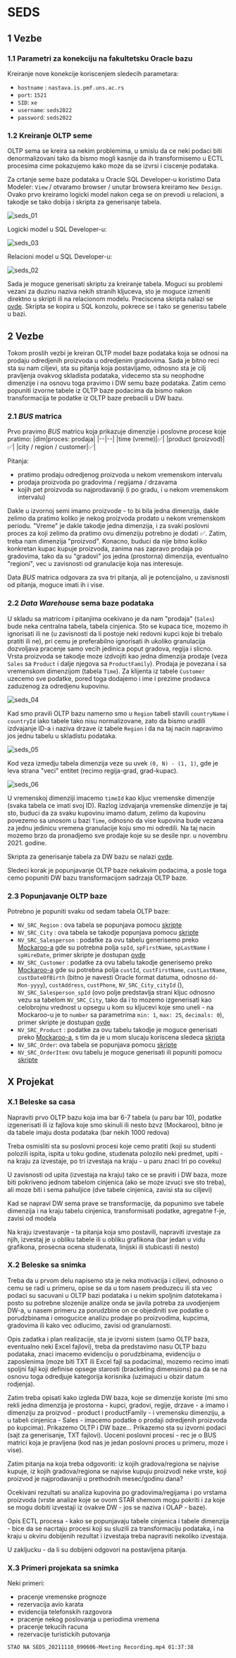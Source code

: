 # SEDS

## 1 Vezbe

### 1.1 Parametri za konekciju na fakultetsku Oracle bazu

Kreiranje nove konekcije koriscenjem sledecih parametara:

-   `hostname` : `nastava.is.pmf.uns.ac.rs`
-   `port`: `1521`
-   `SID`: `xe`
-   `username`: `seds2022`
-   `password`: `seds2022`

### 1.2 Kreiranje OLTP seme

OLTP sema se kreira sa nekim problemima, u smislu da ce neki podaci biti denormalizovani tako da bismo mogli kasnije da ih transformisemo u ECTL procesima cime pokazujemo kako moze da se izvrsi i ciscenje podataka.

Za crtanje seme baze podataka u Oracle SQL Developer-u koristimo Data Modeler: `View` / otvaramo browser / unutar browsera kreiramo `New Design`. Ovako prvo kreiramo logicki model nakon cega se on prevodi u relacioni, a takodje se tako dobija i skripta za generisanje tabela.

![seds_01](http://nikolapacekvetnic.rs/wp-content/uploads/2022/12/seds_01.jpg)

Logicki model u SQL Developer-u:

![seds_03](http://nikolapacekvetnic.rs/wp-content/uploads/2022/12/seds_03_upd-scaled.jpg)

Relacioni model u SQL Developer-u:

![seds_02](http://nikolapacekvetnic.rs/wp-content/uploads/2022/12/seds_02-upd2-scaled.jpg)

Sada je moguce generisati skriptu za kreiranje tabela. Moguci su problemi vezani za duzinu naziva nekih stranih kljuceva, sto je moguce izmeniti direktno u skripti ili na relacionom modelu. Preciscena skripta nalazi se [ovde](https://github.com/NikolaVetnic/seds/blob/master/seds_OtplGenerationScript.md). Skripta se kopira u SQL konzolu, pokrece se i tako se generisu tabele u bazi.

## 2 Vezbe

Tokom proslih vezbi je kreiran OLTP model baze podataka koja se odnosi na prodaju odredjenih proizvoda u odredjenim gradovima. Sada je bitno reci sta su nam ciljevi, sta su pitanja koja postavljamo, odnosno sta je cilj pravljenja ovakvog skladista podataka, videcemo sta su neophodne dimenzije i na osnovu toga pravimo i DW semu baze podataka. Zatim cemo popuniti izvorne tabele iz OLTP baze podacima da bismo nakon transformacija te podatke iz OLTP baze prebacili u DW bazu.

### 2.1 _BUS_ matrica

Prvo pravimo _BUS_ matricu koja prikazuje dimenzije i poslovne procese koje pratimo:
|dim|proces: prodaja|
|--|--|
|time (vreme)|:white_check_mark:|
|product (proizvod)|:white_check_mark:|
|city / region / customer|:white_check_mark:|

Pitanja:

-   pratimo prodaju odredjenog proizvoda u nekom vremenskom intervalu
-   prodaja proizvoda po gradovima / regijama / drzavama
-   kojih pet proizvoda su najprodavaniji (i po gradu, i u nekom vremenskom intervalu)

Dakle u izvornoj semi imamo proizvode - to bi bila jedna dimenzija, dakle zelimo da pratimo koliko je nekog proizvoda prodato u nekom vremenskom periodu. "Vreme" je dakle takodje jedna dimenzija, i za svaki poslovni proces za koji zelimo da pratimo ovu dimenziju potrebno je dodati :white_check_mark:. Zatim, treba nam dimenzija "proizvod". Konacno, buduci da nije bitno koliko konkretan kupac kupuje proizvoda, zanima nas zapravo prodaja po gradovima, tako da su "gradovi" jos jedna (prostorna) dimenzija, eventualno "regioni", vec u zavisnosti od granulacije koja nas interesuje.

Data _BUS_ matrica odgovara za sva tri pitanja, ali je potencijalno, u zavisnosti od pitanja, moguce imati ih i vise.

### 2.2 _Data Warehouse_ sema baze podataka

U skladu sa matricom i pitanjima ocekivano je da nam "prodaja" (`Sales`) bude neka centralna tabela, tabela cinjenica. Sto se kupaca tice, mozemo ih ignorisati ili ne (u zavisnosti da li postoje neki redovni kupci koje bi trebalo pratiti ili ne), pri cemu je preferabilno ignorisati ih ukoliko granulacija dozvoljava pracenje samo vecih jedinica poput gradova, regija i slicno. Vrsta proizvoda se takodje moze izdvojiti kao jedna dimenzija prodaje (veza `Sales` sa `Product` i dalje njegova sa `ProductFamily`). Prodaja je povezana i sa vremenskom dimenzijom (tabela `Time`). Za klijenta iz tabele `Customer` uzecemo sve podatke, pored toga dodajemo i ime i prezime prodavca zaduzenog za odredjenu kupovinu.

![seds_04](http://nikolapacekvetnic.rs/wp-content/uploads/2022/12/seds_04.jpg)

Kad smo pravili OLTP bazu namerno smo u `Region` tabeli stavili `countryName` i `countryId` iako tabele tako nisu normalizovane, zato da bismo uradili izdvajanje ID-a i naziva drzave iz tabele `Region` i da na taj nacin napravimo jos jednu tabelu u skladistu podataka.

![seds_05](http://nikolapacekvetnic.rs/wp-content/uploads/2022/12/seds_05-scaled.jpg)

Kod veza izmedju tabela dimenzija veze su uvek `(0, N) - (1, 1)`, gde je leva strana "veci" entitet (recimo regija-grad, grad-kupac).

![seds_06](http://nikolapacekvetnic.rs/wp-content/uploads/2022/12/seds_06-scaled.jpg)

U vremenskoj dimenziji imacemo `timeId` kao kljuc vremenske dimenzije (svaka tabela ce imati svoj ID). Razlog izdvajanja vremenske dimenzije je taj sto, buduci da za svaku kupovinu imamo datum, zelimo da kupovinu povezemo sa unosom u bazi `Time`, odnosno da vise kupovina bude vezana za jednu jedinicu vremena granulacije koju smo mi odredili. Na taj nacin mozemo brzo da pronadjemo sve prodaje koje su se desile npr. u novembru 2021. godine.

Skripta za generisanje tabela za DW bazu se nalazi [ovde](https://github.com/NikolaVetnic/seds/blob/master/seds_DwGenerationScript.md).

Sledeci korak je popunjavanje OLTP baze nekakvim podacima, a posle toga cemo popuniti DW bazu transformacijom sadrzaja OLTP baze.

### 2.3 Popunjavanje OLTP baze

Potrebno je popuniti svaku od sedam tabela OLTP baze:

-   `NV_SRC_Region` : ova tabela se popunjava pomocu [skripte](https://github.com/NikolaVetnic/seds/blob/master/seds_fillScript_Region.md)
-   `NV_SRC_City` : ova tabela se takodje popunjava pomocu [skripte](https://github.com/NikolaVetnic/seds/blob/master/seds_fillScript_City.md)
-   `NV_SRC_Salesperson` : podatke za ovu tabelu generisemo preko [Mockaroo-a](https://www.mockaroo.com/) gde su potrebna polja `spId`, `spFirstName`, `spLastName` i `spHireDate`, primer skripte je dostupan [ovde](https://github.com/NikolaVetnic/seds/blob/master/seds_fillScript_Salesperson.md)
-   `NV_SRC_Customer` : podatke za ovu tabelu takodje generisemo preko [Mockaroo-a](https://www.mockaroo.com/) gde su potrebna polja `custId`, `custFirstName`, `custLastName`, `custDateOfBirth` (bitno je navesti Oracle format datuma, odnosno `dd-Mon-yyyy`), `custAddress`, `custPhone`, `NV_SRC_City_cityId` (), `NV_SRC_Salesperson_spId` (ovo polje predstavlja strani kljuc odnosno vezu sa tabelom `NV_SRC_City`, tako da i to mozemo izgenerisati kao celobrojnu vrednost u opsegu u kom su kljucevi koje smo uneli - na Mockaroo-u je to `number` sa parametrima `min: 1`, `max: 25`, `decimals: 0`), primer skripte je dostupan [ovde](https://github.com/NikolaVetnic/seds/blob/master/seds_fillScript_Customer.md)
-   `NV_SRC_Product` : podatke za ovu tabelu takodje je moguce generisati preko [Mockaroo-a](https://www.mockaroo.com/), s tim da je u mom slucaju koriscena sledeca [skripta](https://github.com/NikolaVetnic/seds/blob/master/seds_fillScript_Product.md)
-   `NV_SRC_Order`: ova tabela se popunjava pomocu [skripte](https://github.com/NikolaVetnic/seds/blob/master/seds_fillScript_Order.md)
-   `NV_SRC_OrderItem`: ovu tabelu je moguce generisati ili popuniti pomocu [skripte](https://github.com/NikolaVetnic/seds/blob/master/seds_fillScript_OrderItem.md)

## X Projekat

### X.1 Beleske sa casa

Napraviti prvo OLTP bazu koja ima bar 6-7 tabela (u paru bar 10), podatke izgenerisati ili iz fajlova koje smo skinuli ili nesto bzvz (Mockaroo), bitno je da tabele imaju dosta podataka (bar nekih 1000 redova)

Treba osmisliti sta su poslovni procesi koje cemo pratiti (koji su studenti polozili ispita, ispita u toku godine, studenata polozilo neki predmet, upiti - na kraju za izvestaje, po tri izvestaja na kraju - u paru znaci tri po coveku)

U zavisnosti od upita (izvestaja na kraju) tako ce se praviti i DW baza, moze biti pokriveno jednom tabelom cinjenica (ako se moze izvuci sve sto treba), ali moze biti i sema pahuljice (dve tabele cinjenica, zavisi sta su ciljevi)

Kad se napravi DW sema prave se transformacije, da popunimo sve tabele dimenzija i na kraju tabelu cinjenica, transformisati podatke, agregatne f-je, zavisi od modela

Na kraju izvestavanje - ta pitanja koja smo postavili, napraviti izvestaje za njih, izvestaj je u obliku tabele ili u obliku grafikona (bar jedan u vidu grafikona, prosecna ocena studenata, linijski ili stubicasti ili nesto)

### X.2 Beleske sa snimka

Treba da u prvom delu napisemo sta je neka motivacija i ciljevi, odnosno o cemu se radi u primeru, opise se da u tom nasem preduzecu ili sta vec podaci su sacuvani u OLTP bazi podataka i u nekim spoljnim datotekama i posto su potrebne slozenije analize onda se javila potreba za uvodjenjem DW-a, u nasem primeru za porudzbine on ce objediniti sve podatke o porudzbinama i omogucice analizu prodaje po proizvodima, kupcima, gradovima ili kako vec odlucimo, zavisi od granularnosti.

Opis zadatka i plan realizacije, sta je izvorni sistem (samo OLTP baza, eventualno neki Excel fajlovi), treba da predstavimo nasu OLTP bazu podataka, znaci imacemo evidenciju o porudzbinama, evidenciju o zaposlenima (moze biti TXT ili Excel fajl sa podacima), mozemo recimo imati spoljni fajl koji definise opsege starosti (bracketing dimensions) pa da se na osnovu toga odredjuje kategorija korisnika (uzimajuci u obzir datum rodjenja).

Zatim treba opisati kako izgleda DW baza, koje se dimenzije koriste (mi smo rekli jedna dimenzija je prostorna - kupci, gradovi, regije, drzave - a imamo i dimenziju za proizvod - product i productFamily - i vremensku dimenziju, a u tabeli cinjenica - Sales - imacemo podatke o prodaji odredjenih proizvoda po kupcima). Prikazemo OLTP i DW baze... Prikazemo sta su izvorni podaci (sajt za generisanje, TXT fajlovi). Uoceni poslovni procesi - rec je o BUS matrici koja je pravljena (kod nas je jedan poslovni proces u primeru, moze i vise).

Zatim pitanja na koja treba odgovoriti: iz kojih gradova/regiona se najvise kupuje, iz kojih gradova/regiona se najvise kupuju proizvodi neke vrste, koji proizvod je najprodavaniji u prethodnih mesec/godinu dana?

Ocekivani rezultati su analiza kupovina po gradovima/regijama i po vrstama proizvoda (vrste analize koje se ovom STAR shemom mogu pokriti i za koje se mogu dobiti izvestaji iz ovakve DW - jos se naziva i OLAP - baze).

Opis ECTL procesa - kako se popunjavaju tabele cinjenica i tabele dimenzija - bice da se nacrtaju procesi koji su sluzili za transformaciju podataka, i na kraju u okviru dobijenih rezultat i izvestaja treba napraviti nekoliko izvestaja.

U zakljucku - da li su dobijeni odgovori na postavljena pitanja.

### X.3 Primeri projekata sa snimka

Neki primeri:

-   pracenje vremenske prognoze
-   rezervacija avio karata
-   evidencija telefonskih razgovora
-   pracenje nekog poslovanja u periodima vremena
-   pracenje tekucih racuna
-   rezervacije turistickih putovanja

`STAO NA SEDS_20211110_090606-Meeting Recording.mp4 01:37:38`
